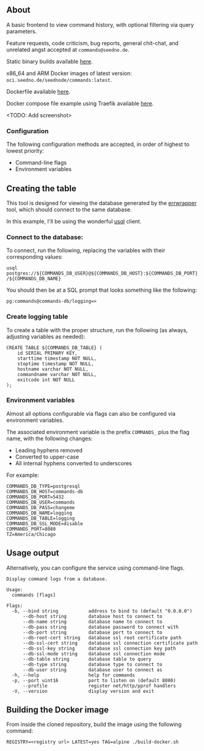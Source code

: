 
## About
A basic frontend to view command history, with optional filtering via query parameters.

Feature requests, code criticism, bug reports, general chit-chat, and unrelated angst accepted at `commands@seedno.de`.

Static binary builds available [here](https://cdn.seedno.de/builds/commands).

x86_64 and ARM Docker images of latest version: `oci.seedno.de/seednode/commands:latest`.

Dockerfile available [here](https://github.com/Seednode/commands/blob/master/docker/Dockerfile).

Docker compose file example using Traefik available [here](https://github.com/Seednode/commands/blob/master/docker/docker-compose.yml).

<TODO: Add screenshot>

### Configuration
The following configuration methods are accepted, in order of highest to lowest priority:
- Command-line flags
- Environment variables

## Creating the table
This tool is designed for viewing the database generated by the [errwrapper](https://github.com/Seednode/errwrapper) tool, which should connect to the same database.

In this example, I'll be using the wonderful [usql](https://github.com/xo/usql) client.

### Connect to the database:
To connect, run the following, replacing the variables with their corresponding values:

`usql postgres://${COMMANDS_DB_USER}@${COMMANDS_DB_HOST}:${COMMANDS_DB_PORT}/${COMMANDS_DB_NAME}`

You should then be at a SQL prompt that looks something like the following:

`pg:commands@commands-db/logging=>`

### Create logging table
To create a table with the proper structure, run the following (as always, adjusting variables as needed):
```
CREATE TABLE ${COMMANDS_DB_TABLE} (
	id SERIAL PRIMARY KEY,
	starttime timestamp NOT NULL,
	stoptime timestamp NOT NULL,
	hostname varchar NOT NULL,
	commandname varchar NOT NULL,
	exitcode int NOT NULL
);
```

### Environment variables
Almost all options configurable via flags can also be configured via environment variables.

The associated environment variable is the prefix `COMMANDS_` plus the flag name, with the following changes:
- Leading hyphens removed
- Converted to upper-case
- All internal hyphens converted to underscores

For example:
```
COMMANDS_DB_TYPE=postgresql
COMMANDS_DB_HOST=commands-db
COMMANDS_DB_PORT=5432
COMMANDS_DB_USER=commands
COMMANDS_DB_PASS=changeme
COMMANDS_DB_NAME=logging
COMMANDS_DB_TABLE=logging
COMMANDS_DB_SSL_MODE=disable
COMMANDS_PORT=8080
TZ=America/Chicago
```

## Usage output
Alternatively, you can configure the service using command-line flags.
```
Display command logs from a database.

Usage:
  commands [flags]

Flags:
  -b, --bind string           address to bind to (default "0.0.0.0")
      --db-host string        database host to connect to
      --db-name string        database name to connect to
      --db-pass string        database password to connect with
      --db-port string        database port to connect to
      --db-root-cert string   database ssl root certificate path
      --db-ssl-cert string    database ssl connection certificate path
      --db-ssl-key string     database ssl connection key path
      --db-ssl-mode string    database ssl connection mode
      --db-table string       database table to query
      --db-type string        database type to connect to
      --db-user string        database user to connect as
  -h, --help                  help for commands
  -p, --port uint16           port to listen on (default 8080)
      --profile               register net/http/pprof handlers
  -V, --version               display version and exit
```

## Building the Docker image
From inside the cloned repository, build the image using the following command:

`REGISTRY=<registry url> LATEST=yes TAG=alpine ./build-docker.sh`
